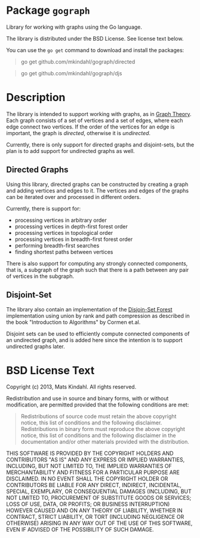 Package `gograph`
=================

Library for working with graphs using the Go language.

The library is distributed under the BSD License. See license text
below.

You can use the `go get` command to download and install the packages:

> go get github.com/mkindahl/gograph/directed

> go get github.com/mkindahl/gograph/djs

Description
===========

The library is intended to support working with graphs, as in [Graph
Theory](https://en.wikipedia.org/wiki/Graph_theory). Each graph
consists of a set of vertices and a set of edges, where each edge
connect two vertices. If the order of the vertices for an edge is
important, the graph is *directed*, otherwise it is *undirected*.

Currently, there is only support for directed graphs and
disjoint-sets, but the plan is to add support for undirected graphs as
well.


Directed Graphs
---------------

Using this library, directed graphs can be constructed by creating a
graph and adding vertices and edges to it. The vertices and edges of
the graphs can be iterated over and processed in different orders.

Currently, there is support for:
- processing vertices in arbitrary order
- processing vertices in depth-first forest order
- processing vertices  in topological order
- processing vertices in breadth-first forest order
- performing breadth-first searches
- finding shortest paths between vertices

There is also support for computing any strongly connected components,
that is, a subgraph of the graph such that there is a path between any
pair of vertices in the subgraph.


Disjoint-Set
------------

The library also contain an implementation of the [Disjoin-Set
Forest](https://en.wikipedia.org/wiki/Disjoint-set_data_structure)
implementation using union by rank and path compression as described
in the book "Introduction to Algorithms" by Cormen et.al.

Disjoint sets can be used to efficiently compute connected components
of an undirected graph, and is added here since the intention is to
support undirected graphs later.


BSD License Text
================

Copyright (c) 2013, Mats Kindahl.
All rights reserved.

Redistribution and use in source and binary forms, with or without
modification, are permitted provided that the following conditions are
met:

> Redistributions of source code must retain the above copyright
> notice, this list of conditions and the following disclaimer.
> Redistributions in binary form must reproduce the above copyright
> notice, this list of conditions and the following disclaimer in the
> documentation and/or other materials provided with the distribution.

THIS SOFTWARE IS PROVIDED BY THE COPYRIGHT HOLDERS AND CONTRIBUTORS
"AS IS" AND ANY EXPRESS OR IMPLIED WARRANTIES, INCLUDING, BUT NOT
LIMITED TO, THE IMPLIED WARRANTIES OF MERCHANTABILITY AND FITNESS FOR
A PARTICULAR PURPOSE ARE DISCLAIMED. IN NO EVENT SHALL THE COPYRIGHT
HOLDER OR CONTRIBUTORS BE LIABLE FOR ANY DIRECT, INDIRECT, INCIDENTAL,
SPECIAL, EXEMPLARY, OR CONSEQUENTIAL DAMAGES (INCLUDING, BUT NOT
LIMITED TO, PROCUREMENT OF SUBSTITUTE GOODS OR SERVICES; LOSS OF USE,
DATA, OR PROFITS; OR BUSINESS INTERRUPTION) HOWEVER CAUSED AND ON ANY
THEORY OF LIABILITY, WHETHER IN CONTRACT, STRICT LIABILITY, OR TORT
(INCLUDING NEGLIGENCE OR OTHERWISE) ARISING IN ANY WAY OUT OF THE USE
OF THIS SOFTWARE, EVEN IF ADVISED OF THE POSSIBILITY OF SUCH DAMAGE.
